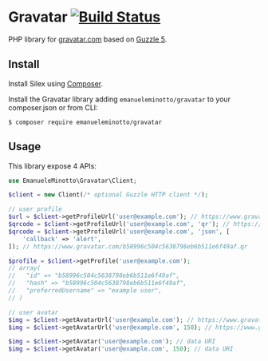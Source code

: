 Gravatar [![Build Status](https://travis-ci.org/EmanueleMinotto/Gravatar.svg)](https://travis-ci.org/EmanueleMinotto/Gravatar)
====================

PHP library for [gravatar.com](http://www.gravatar.com/) based on [Guzzle 5](http://docs.guzzlephp.org/en/latest/).

## Install
Install Silex using [Composer](http://getcomposer.org/).

Install the Gravatar library adding `emanueleminotto/gravatar` to your composer.json or from CLI:

```
$ composer require emanueleminotto/gravatar
```

## Usage

This library expose 4 APIs:

```php
use EmanueleMinotto\Gravatar\Client;

$client = new Client(/* optional Guzzle HTTP client */);

// user profile
$url = $client->getProfileUrl('user@example.com'); // https://www.gravatar.com/b58996c504c5638798eb6b511e6f49af.json
$qrcode = $client->getProfileUrl('user@example.com', 'qr'); // https://www.gravatar.com/b58996c504c5638798eb6b511e6f49af.qr
$qrcode = $client->getProfileUrl('user@example.com', 'json', [
    'callback' => 'alert',
]); // https://www.gravatar.com/b58996c504c5638798eb6b511e6f49af.qr

$profile = $client->getProfile('user@example.com');
// array(
//   "id" => "b58996c504c5638798eb6b511e6f49af",
//   "hash" => "b58996c504c5638798eb6b511e6f49af",
//   "preferredUsername" => "example user",
// )

// user avatar
$img = $client->getAvatarUrl('user@example.com'); // https://www.gravatar.com/avatar/b58996c504c5638798eb6b511e6f49af.jpg?d=404&r=g&s=80
$img = $client->getAvatarUrl('user@example.com', 150); // https://www.gravatar.com/avatar/b58996c504c5638798eb6b511e6f49af.jpg?d=404&r=g&s=150

$img = $client->getAvatar('user@example.com'); // data URI
$img = $client->getAvatar('user@example.com', 150); // data URI
```